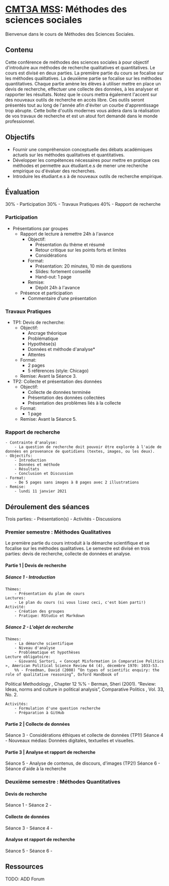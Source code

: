 # [CMT3A MSS](CMT3A-MSS): Méthodes des sciences sociales
Bienvenue dans le cours de Méthodes des Sciences Sociales.

## Contenu
Cette conférence de méthodes des sciences sociales à pour objectif d'introduire aux méthodes de recherche qualitatives et quantitatives. Le cours est divisé en deux parties. La première partie du cours se focalise sur les méthodes qualitatives. La deuxième partie se focalise sur les méthodes quantitatives. Chaque partie amène les élèves à utiliser mettre en place un devis de recherche, effectuer une collecte des données, à les analyser et rapporter les résultats. Notez que le cours mettra également l'accent sur des nouveaux outils de recherche en accès libre. Ces outils seront présentés tout au long de l'année afin d'éviter un courbe d'apprentissage trop abrupte. Cette boîte d'outils modernes vous aidera dans la réalisation de vos travaux de recherche et est un atout fort demandé dans le monde professionnel.

## Objectifs
- Fournir une compréhension conceptuelle des débats académiques actuels sur les méthodes qualitatives et quantitatives.
- Développer les compétences nécessaires pour mettre en pratique ces méthodes et permettre aux étudiant.e.s de mener une recherche empirique ou d'évaluer des recherches.
- Introduire les étudiant.e.s à de nouveaux outils de recherche empirique.

## Évaluation
30% - Participation
30% - Travaux Pratiques
40% - Rapport de recherche

### Participation
- Présentations par groupes
    - Rapport de lecture à remettre 24h à l'avance
        - Objectif:
            - Présentation du thème et résumé
            - Retour critique sur les points forts et limites
            - Considérations
        - Format:
            - Présentation: 20 minutes, 10 min de questions
            - Slides: fortement conseillé
            - Hand-out: 1 page
        - Remise:
            - Dépôt 24h à l'avance
    - Présence et participation
        - Commentaire d'une présentation

### Travaux Pratiques
- TP1: Devis de recherche:
    - Objectif:
        - Ancrage théorique
        - Problématique
        - Hypothèse(s)
        - Données et méthode d'analyse*
        - Attentes
    - Format:
        - 2 pages
        - 5 références (style: Chicago)
    - Remise: Avant la Séance 3.
- TP2: Collecte et présentation des données
    - Objectif:
        - Collecte de données terminée
        - Présentation des données collectées
        - Présentation des problèmes liés à la collecte
    - Format:
        - 1 page
    - Remise: Avant la Séance 5.

### Rapport de recherche
    - Contrainte d'analyse:
        - La question de recherche doit pouvoir être explorée à l'aide de données en provenance de quotidiens (textes, images, ou les deux).
    - Objectifs:
        - Introduction
        - Données et méthode
        - Résultats
        - Conclusion et Discussion
    - Format:
        - De 5 pages sans images à 8 pages avec 2 illustrations
    - Remise:
        - lundi 11 janvier 2021

## Déroulement des séances
Trois parties:
    - Présentation(s)
    - Activités
    - Discussions

### Premier semestre : Méthodes Qualitatives
Le première partie du cours introduit à la démarche scientifique et se focalise sur les méthodes qualitatives. Le semestre est divisé en trois parties: devis de recherche, collecte de données et analyse.

#### Partie 1 | Devis de recherche
##### Séance 1 - Introduction
    Thèmes:
        - Présentation du plan de cours
    Lectures:
        - Le plan du cours (si vous lisez ceci, c'est bien parti!)
    Activité:
        - Création des groupes
        - Pratique: RStudio et Markdown

##### Séance 2 - L'objet de recherche
    Thèmes:
        - La démarche scientifique
        - Niveau d'analyse
        - Problématique et hypothèses
    Lecture obligatoire:
        - Giovanni Sartori, « Concept Misformation in Comparative Politics », American Political Science Review 64 (4), décembre 1970: 1033-53.
        %% - Freedman, David (2008) “On types of scientific enquiry: the role of qualitative reasoning”, Oxford Handbook of
Political Methodology , Chapter 12
        %% - Berman, Sheri (2001). “Review: Ideas, norms and culture in political analysis”, Comparative Politics , Vol. 33, No. 2.

    Activités:
        - Formulation d'une question recherche
        - Préparation à GitHub

#### Partie 2 | Collecte de données
Séance 3 - Considérations éthiques et collecte de données (TP1!)
Séance 4 - Nouveaux médias: Données digitales, textuelles et visuelles.

#### Partie 3 | Analyse et rapport de recherche
Séance 5 - Analyse de contenus, de discours, d'images (TP2!)
Séance 6 - Séance d'aide à la recherche

### Deuxième semestre : Méthodes Quantitatives

#### Devis de recherche
Séance 1 -
Séance 2 -

#### Collecte de données
Séance 3 -
Séance 4 -

#### Analyse et rapport de recherche
Séance 5 -
Séance 6 -

## Ressources
TODO: ADD Forum
